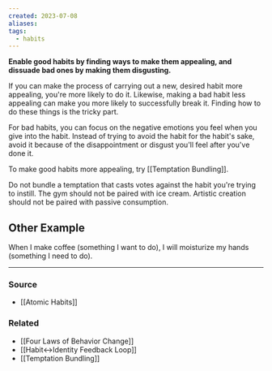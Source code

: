 ```yaml
---
created: 2023-07-08
aliases: 
tags:
  - habits
---
```

**Enable good habits by finding ways to make them appealing, and dissuade bad ones by making them disgusting.**

If you can make the process of carrying out a new, desired habit more appealing, you're more likely to do it. Likewise, making a bad habit less appealing can make you more likely to successfully break it. Finding how to do these things is the tricky part.

For bad habits, you can focus on the negative emotions you feel when you give into the habit. Instead of trying to avoid the habit for the habit's sake, avoid it because of the disappointment or disgust you'll feel after you've done it.

To make good habits more appealing, try [[Temptation Bundling]].

Do not bundle a temptation that casts votes against the habit you're trying to instill. The gym should not be paired with ice cream. Artistic creation should not be paired with passive consumption. 

## Other Example

When I make coffee (something I want to do), I will moisturize my hands (something I need to do). 

****
### Source
- [[Atomic Habits]]

### Related
- [[Four Laws of Behavior Change]]
- [[Habit↔Identity Feedback Loop]]
- [[Temptation Bundling]]